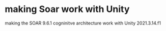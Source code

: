 # making Soar work with Unity
 making the SOAR 9.6.1 cogninitve architecture work with Unity 2021.3.14.f1
